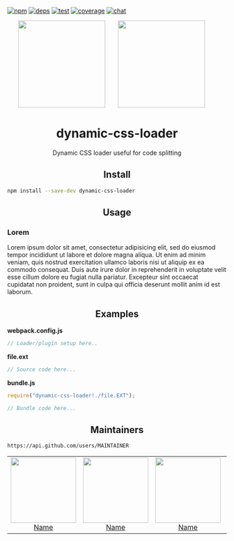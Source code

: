 [![npm][npm]][npm-url]
[![deps][deps]][deps-url]
[![test][test]][test-url]
[![coverage][cover]][cover-url]
[![chat][chat]][chat-url]

<div align="center">
  <!-- replace with accurate logo e.g from https://worldvectorlogo.com/ -->
  <img width="200" height="200" src="https://cdn.worldvectorlogo.com/logos/javascript.svg">
  <a href="https://webpack.js.org/">
    <img width="200" height="200" vspace="" hspace="25" src="https://cdn.rawgit.com/webpack/media/e7485eb2/logo/icon-square-big.svg">
  </a>
  <h1>dynamic-css-loader</h1>
  <p>Dynamic CSS loader useful for code splitting</p>
</div>

<h2 align="center">Install</h2>

```bash
npm install --save-dev dynamic-css-loader
```

<h2 align="center">Usage</h2>

### Lorem

Lorem ipsum dolor sit amet, consectetur adipisicing elit, sed do eiusmod tempor incididunt ut labore et dolore magna aliqua. Ut enim ad minim veniam, quis nostrud exercitation ullamco laboris nisi ut aliquip ex ea commodo consequat. Duis aute irure dolor in reprehenderit in voluptate velit esse cillum dolore eu fugiat nulla pariatur. Excepteur sint occaecat cupidatat non proident, sunt in culpa qui officia deserunt mollit anim id est laborum.

<h2 align="center">Examples</h2>

**webpack.config.js**

```js
// Loader/plugin setup here..
```

**file.ext**

```js
// Source code here...
```

**bundle.js**

```js
require("dynamic-css-loader!./file.EXT");

// Bundle code here...
```

<h2 align="center">Maintainers</h2>

```bash
https://api.github.com/users/MAINTAINER
```

<table>
  <tbody>
    <tr>
      <td align="center">
        <a href="https://github.com/">
          <img width="150" height="150" src="https://avatars.githubusercontent.com/u/5419992?v=3&s=150">
          </br>
          Name
        </a>
      </td>
      <td align="center">
        <a href="https://github.com/">
          <img width="150" height="150" src="https://avatars.githubusercontent.com/u/5419992?v=3&s=150">
          </br>
          Name
        </a>
      </td>
      <td align="center">
        <a href="https://github.com/">
          <img width="150" height="150" src="https://avatars.githubusercontent.com/u/5419992?v=3&s=150">
          </br>
          Name
        </a>
      </td>
      <td align="center">
        <a href="https://github.com/">
          <img width="150" height="150" src="https://avatars.githubusercontent.com/u/5419992?v=3&s=150">
          </br>
          Name
        </a>
      </td>
      <td align="center">
        <a href="https://github.com/">
          <img width="150" height="150" src="https://avatars.githubusercontent.com/u/5419992?v=3&s=150">
          </br>
          Name
        </a>
      </td>
    </tr>
  <tbody>
</table>

[npm]: https://img.shields.io/npm/v/dynamic-css-loader.svg
[npm-url]: https://npmjs.com/package/dynamic-css-loader

[deps]: https://david-dm.org/webpack-contrib/dynamic-css-loader.svg
[deps-url]: https://david-dm.org/webpack-contrib/dynamic-css-loader

[chat]: https://img.shields.io/badge/gitter-webpack%2Fwebpack-brightgreen.svg
[chat-url]: https://gitter.im/webpack/webpack

[test]: http://img.shields.io/travis/webpack-contrib/dynamic-css-loader.svg
[test-url]: https://travis-ci.org/webpack-contrib/dynamic-css-loader

[cover]: https://codecov.io/gh/webpack-contrib/dynamic-css-loader/branch/master/graph/badge.svg
[cover-url]: https://codecov.io/gh/webpack-contrib/dynamic-css-loader
